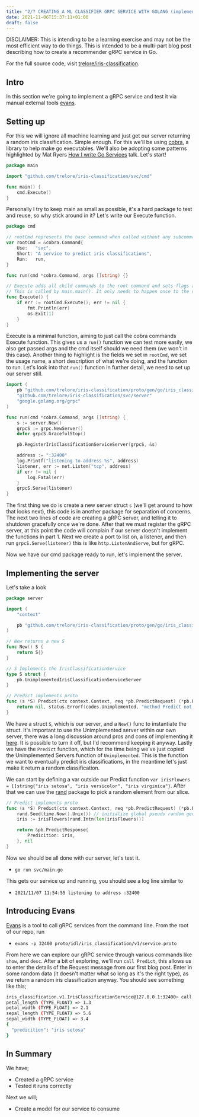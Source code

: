 ```yaml
---
title: "2/? CREATING A ML CLASSIFIER GRPC SERVICE WITH GOLANG (implementing a server)"
date: 2021-11-06T15:37:11+01:00
draft: false
---
```


DISCLAIMER: This is intending to be a learning exercise and may not be the most efficient way to do things. This is intended to be a multi-part blog post describing how to create a recommender gRPC service in Go.

For the full source code, visit [trelore/iris-classification](https://github.com/trelore/iris-classification).

## Intro

In this section we're going to implement a gRPC service and test it via manual external tools [evans](https://github.com/ktr0731/evans).

## Setting up

For this we will ignore all machine learning and just get our server returning a random iris classification.
Simple enough.
For this we'll be using [cobra](github.com/spf13/cobra), a library to help make go executables.
We'll also be adopting some patterns highlighted by Mat Ryers [How I write Go Services](https://www.youtube.com/watch?v=rWBSMsLG8po) talk.
Let's start!

```go
package main

import "github.com/trelore/iris-classification/svc/cmd"

func main() {
	cmd.Execute()
}
```

Personally I try to keep main as small as possible, it's a hard package to test and reuse, so why stick around in it?
Let's write our Execute function.

```go
package cmd

// rootCmd represents the base command when called without any subcommands
var rootCmd = &cobra.Command{
	Use:   "svc",
	Short: "A service to predict iris classifications",
	Run:   run,
}

func run(cmd *cobra.Command, args []string) {}

// Execute adds all child commands to the root command and sets flags appropriately.
// This is called by main.main(). It only needs to happen once to the rootCmd.
func Execute() {
	if err := rootCmd.Execute(); err != nil {
		fmt.Println(err)
		os.Exit(1)
	}
}
```

Execute is a minimal function, aiming to just call the cobra commands Execute function.
This gives us a `run()` function we can test more easily, we also get passed args and the cmd itself should we need them (we won't in this case).
Another thing to highlight is the fields we set in `rootCmd`, we set the usage name, a short description of what we're doing, and the function to run.
Let's look into that `run()` function in further detail, we need to set up our server still.

```go
import (
	pb "github.com/trelore/iris-classification/proto/gen/go/iris_classification/v1"
	"github.com/trelore/iris-classification/svc/server"
	"google.golang.org/grpc"
)

func run(cmd *cobra.Command, args []string) {
	s := server.New()
	grpcS := grpc.NewServer()
	defer grpcS.GracefulStop()

	pb.RegisterIrisClassificationServiceServer(grpcS, &s)

	address := ":32400"
	log.Printf("listening to address %s", address)
	listener, err := net.Listen("tcp", address)
	if err != nil {
		log.Fatal(err)
	}
	grpcS.Serve(listener)
}
```

The first thing we do is create a new server struct `s` (we'll get around to how that looks next), this code is in another package for separation of concerns.
The next two lines of code are creating a gRPC server, and telling it to shutdown gracefully once we're done.
After that we must register the gRPC server, at this point the code will complain if our server doesn't implement the functions in part 1.
Next we create a port to list on, a listener, and then run `grpcS.Serve(listener)` this is like `http.ListenAndServe`, but for gRPC.

Now we have our cmd package ready to run, let's implement the server.

## Implementing the server

Let's take a look

```go
package server

import (
	"context"

	pb "github.com/trelore/iris-classification/proto/gen/go/iris_classification/v1"
)

// New returns a new S
func New() S {
	return S{}
}

// S Implements the IrisClassificationService
type S struct {
	pb.UnimplementedIrisClassificationServiceServer
}

// Predict implements proto
func (s *S) Predict(ctx context.Context, req *pb.PredictRequest) (*pb.PredictResponse, error) {
	return nil, status.Errorf(codes.Unimplemented, "method Predict not implemented")
}

```

We have a struct `S`, which is our server, and a `New()` func to instantiate the struct. 
It's important to use the Unimplemented server within our own server, there was a long discussion around pros and cons of implementing it [here](https://github.com/grpc/grpc-go/issues/3669).
It is possible to turn it off, but I'd recommend keeping it anyway.
Lastly we have the `Predict` function, which for the time being we've just copied the Unimplemented Servers function of `Unimplemented`.
This is the function we want to eventually predict iris classifications, in the meantime let's just make it return a random classification.

We can start by defining a var outside our Predict function `var irisFlowers = []string{"iris setosa", "iris versicolor", "iris virginica"}`.
After that we can use the [rand](https://pkg.go.dev/math/rand) package to pick a random element from our slice.

```go
// Predict implements proto
func (s *S) Predict(ctx context.Context, req *pb.PredictRequest) (*pb.PredictResponse, error) {
	rand.Seed(time.Now().Unix()) // initialize global pseudo random generator
	iris := irisFlowers[rand.Intn(len(irisFlowers))]

	return &pb.PredictResponse{
		Predicition: iris,
	}, nil
}
```

Now we should be all done with our server, let's test it.
- `go run svc/main.go`

This gets our service up and running, you should see a log line similar to
- `2021/11/07 11:54:55 listening to address :32400`

## Introducing Evans

[Evans](https://github.com/ktr0731/evans) is a tool to call gRPC services from the command line.
From the root of our repo, run 
- `evans -p 32400 proto/idl/iris_classification/v1/service.proto`

From here we can explore our gRPC service through various commands like `show`, and `desc`. 
After a bit of exploring, we'll run `call Predict`, this allows us to enter the details of the Request message from our first blog post.
Enter in some random data (it doesn't matter what so long as it's the right type), as we return a random iris classification anyway.
You should see something like this;

```sh
iris_classification.v1.IrisClassificationService@127.0.0.1:32400> call Predict
petal_length (TYPE_FLOAT) => 1.3
petal_width (TYPE_FLOAT) => 2.1
sepal_length (TYPE_FLOAT) => 5.6
sepal_width (TYPE_FLOAT) => 3.4
{
  "predicition": "iris setosa"
}
```

## In Summary
We have;

- Created a gRPC service
- Tested it runs correctly

Next we will;
- Create a model for our service to consume
